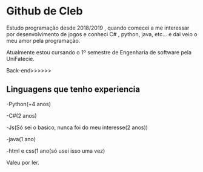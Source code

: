 # Github de Cleb

Estudo programação desde 2018/2019 , quando comecei a me interessar por desenvolvimento de jogos e conheci C# , python, java, etc... e dai veio o meu amor pela programação.  &nbsp;

Atualmente estou cursando o 1º semestre de Engenharia de software pela UniFatecie.

Back-end>>>>>>  

## Linguagens que tenho experiencia

-Python(+4 anos)

-C#(2 anos)

-Js(Só sei o basico, nunca foi do meu interesse(2 anos))

-java(1 ano)

-html e css(1 ano(só usei isso uma vez)

Valeu por ler.

